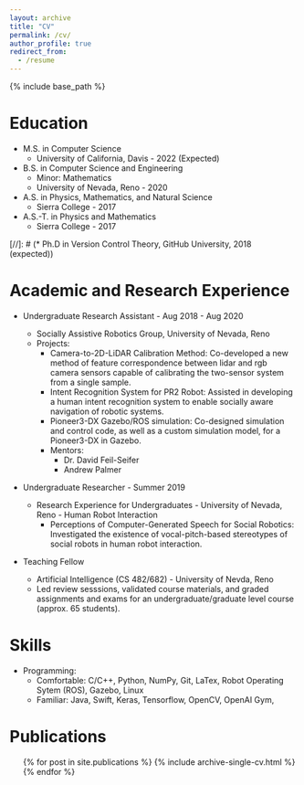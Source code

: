 ```yaml
---
layout: archive
title: "CV"
permalink: /cv/
author_profile: true
redirect_from:
  - /resume
---
```


{% include base_path %}

Education
======
* M.S. in Computer Science
	- University of California, Davis - 2022 (Expected)
* B.S. in Computer Science and Engineering
	- Minor: Mathematics
	- University of Nevada, Reno - 2020
* A.S. in Physics, Mathematics, and Natural Science
	- Sierra College - 2017
* A.S.-T. in Physics and Mathematics
	- Sierra College - 2017

[//]: # (* Ph.D in Version Control Theory, GitHub University, 2018 (expected))

Academic and Research Experience
======
* Undergraduate Research Assistant  - Aug 2018 - Aug 2020
	- Socially Assistive Robotics Group, University of Nevada, Reno
  	- Projects:
  		- Camera-to-2D-LiDAR Calibration Method: Co-developed a new method of feature correspondence between lidar and rgb camera sensors capable of calibrating the two-sensor system from a single sample.
  		- Intent Recognition System for PR2 Robot: Assisted in developing a human intent recognition system to enable socially aware navigation of robotic systems.
  		- Pioneer3-DX Gazebo/ROS simulation: Co-designed simulation and control code, as well as a custom simulation model, for a Pioneer3-DX in Gazebo.
		- Mentors:
			- Dr. David Feil-Seifer
			- Andrew Palmer
 		
 		
* Undergraduate Researcher - Summer 2019
	- Research Experience for Undergraduates - University of Nevada, Reno - Human Robot Interaction
		- Perceptions of Computer-Generated Speech for Social Robotics: Investigated the existence of vocal-pitch-based stereotypes of social robots in human robot interaction. 

* Teaching Fellow
	- Artificial Intelligence (CS 482/682) - University of Nevda, Reno
	- Led review sesssions, validated course materials, and graded assignments and exams for an undergraduate/graduate level course (approx. 65 students).

  
Skills
======
* Programming:
	- Comfortable: C/C++, Python, NumPy, Git, LaTex, Robot Operating Sytem (ROS), Gazebo, Linux
	- Familiar:  Java, Swift, Keras, Tensorflow, OpenCV, OpenAI Gym,


Publications
======
  <ul>{% for post in site.publications %}
    {% include archive-single-cv.html %}
  {% endfor %}</ul>
